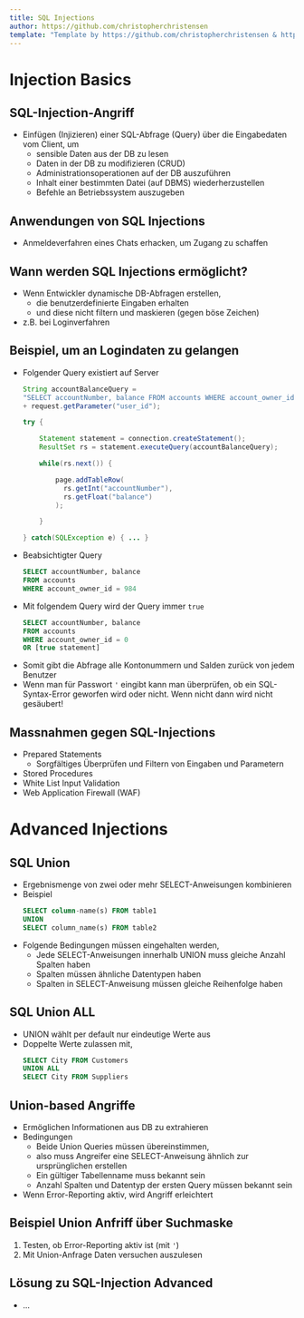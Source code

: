 ```yaml
---
title: SQL Injections
author: https://github.com/christopherchristensen
template: "Template by https://github.com/christopherchristensen & https://github.com/chefe"
---
```


# Injection Basics

## SQL-Injection-Angriff
* Einfügen (Injizieren) einer SQL-Abfrage (Query) über die Eingabedaten vom Client, um 
    * sensible Daten aus der DB zu lesen
    * Daten in der DB zu modifizieren (CRUD)
    * Administrationsoperationen auf der DB auszuführen
    * Inhalt einer bestimmten Datei (auf DBMS) wiederherzustellen
    * Befehle an Betriebssystem auszugeben

## Anwendungen von SQL Injections
* Anmeldeverfahren eines Chats erhacken, um Zugang zu schaffen

## Wann werden SQL Injections ermöglicht?
* Wenn Entwickler dynamische DB-Abfragen erstellen,
    * die benutzerdefinierte Eingaben erhalten
    * und diese nicht filtern und maskieren (gegen böse Zeichen)
* z.B. bei Loginverfahren

## Beispiel, um an Logindaten zu gelangen
* Folgender Query existiert auf Server
  ```java
  String accountBalanceQuery =
  "SELECT accountNumber, balance FROM accounts WHERE account_owner_id = "
  + request.getParameter("user_id");
  
  try {
  
      Statement statement = connection.createStatement();
      ResultSet rs = statement.executeQuery(accountBalanceQuery);
  
      while(rs.next()) {
  
          page.addTableRow(
            rs.getInt("accountNumber"), 
            rs.getFloat("balance")
          );
  
      }
  
  } catch(SQLException e) { ... }
  ```
* Beabsichtigter Query
  ```sql
  SELECT accountNumber, balance 
  FROM accounts 
  WHERE account_owner_id = 984
  ```
* Mit folgendem Query wird der Query immer `true` 
  ```sql
  SELECT accountNumber, balance 
  FROM accounts 
  WHERE account_owner_id = 0 
  OR [true statement]
  ```
* Somit gibt die Abfrage alle Kontonummern und Salden zurück von jedem Benutzer
* Wenn man für Passwort `'` eingibt kann man überprüfen, ob ein SQL-Syntax-Error geworfen wird oder nicht. Wenn nicht dann wird nicht gesäubert!

## Massnahmen gegen SQL-Injections
* Prepared Statements
    * Sorgfältiges Überprüfen und Filtern von Eingaben und Parametern
* Stored Procedures
* White List Input Validation
* Web Application Firewall (WAF)



# Advanced Injections

## SQL Union
* Ergebnismenge von zwei oder mehr SELECT-Anweisungen kombinieren
* Beispiel
  ```sql
  SELECT column-name(s) FROM table1
  UNION
  SELECT column_name(s) FROM table2
  ```
* Folgende Bedingungen müssen eingehalten werden,
    - Jede SELECT-Anweisungen innerhalb UNION muss gleiche Anzahl Spalten haben
    - Spalten müssen ähnliche Datentypen haben
    - Spalten in SELECT-Anweisung müssen gleiche Reihenfolge haben

## SQL Union ALL
* UNION wählt per default nur eindeutige Werte aus
* Doppelte Werte zulassen mit,
  ```sql
  SELECT City FROM Customers
  UNION ALL
  SELECT City FROM Suppliers
  ```

## Union-based Angriffe
* Ermöglichen Informationen aus DB zu extrahieren
* Bedingungen
    * Beide Union Queries müssen übereinstimmen,
    * also muss Angreifer eine SELECT-Anweisung ähnlich zur ursprünglichen erstellen
    * Ein gültiger Tabellenname muss bekannt sein
    * Anzahl Spalten und Datentyp der ersten Query müssen bekannt sein
* Wenn Error-Reporting aktiv, wird Angriff erleichtert

## Beispiel Union Anfriff über Suchmaske
1. Testen, ob Error-Reporting aktiv ist (mit `'`)
2. Mit Union-Anfrage Daten versuchen auszulesen

## Lösung zu SQL-Injection Advanced
* ... 
